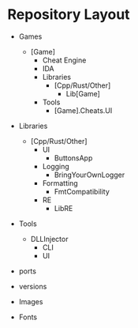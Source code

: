 # Repository Layout

- Games
  - [Game]
    - Cheat Engine
    - IDA
    - Libraries
      - [Cpp/Rust/Other]
        - Lib[Game]
    - Tools
      - [Game].Cheats.UI

- Libraries
  - [Cpp/Rust/Other]
    - UI
        - ButtonsApp
    - Logging
        - BringYourOwnLogger
    - Formatting
        - FmtCompatibility
    - RE
        - LibRE

- Tools
    - DLLInjector
        - CLI
        - UI

- ports
- versions

- Images
- Fonts
